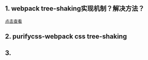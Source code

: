 ## 1. webpack tree-shaking实现机制？解决方法？
[点击查看](https://diverse.space/2018/05/better-tree-shaking-with-scope-analysis)

## 2. purifycss-webpack css tree-shaking

## 3. 